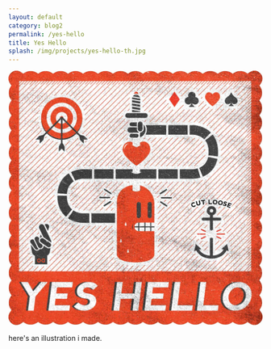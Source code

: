 ```yaml
---
layout: default
category: blog2
permalink: /yes-hello
title: Yes Hello
splash: /img/projects/yes-hello-th.jpg
---
```

![yes hello](../img/projects/yes-hello.jpg)

here's an illustration i made.